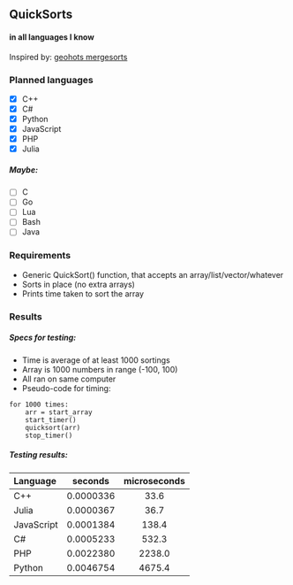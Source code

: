 ## QuickSorts
#### in all languages I know
Inspired by: [geohots mergesorts](https://github.com/geohot/mergesorts)

### Planned languages
- [x] C++
- [x] C#
- [x] Python
- [x] JavaScript
- [x] PHP
- [x] Julia

##### Maybe:
- [ ] C
- [ ] Go
- [ ] Lua
- [ ] Bash
- [ ] Java

### Requirements
- Generic QuickSort() function, that accepts an array/list/vector/whatever 
- Sorts in place (no extra arrays)
- Prints time taken to sort the array

### Results
##### Specs for testing:
- Time is average of at least 1000 sortings
- Array is 1000 numbers in range (-100, 100)
- All ran on same computer
- Pseudo-code for timing:
```
for 1000 times:
	arr = start_array
	start_timer()
	quicksort(arr)
	stop_timer()
```

##### Testing results:
 | Language   | seconds   | microseconds |
 | :---   | :---: | :---: |
 | C++        | 0.0000336 | 33.6         |
 | Julia	  | 0.0000367 | 36.7		 |
 | JavaScript | 0.0001384 | 138.4        |
 | C#         | 0.0005233 | 532.3        |
 | PHP		  | 0.0022380 | 2238.0		 |
 | Python     | 0.0046754 | 4675.4       |